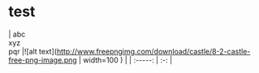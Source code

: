 # test


| abc <br /> xyz <br /> pqr |![alt text](http://www.freepngimg.com/download/castle/8-2-castle-free-png-image.png | width=100 )  |
| :-----: | :-: | 
